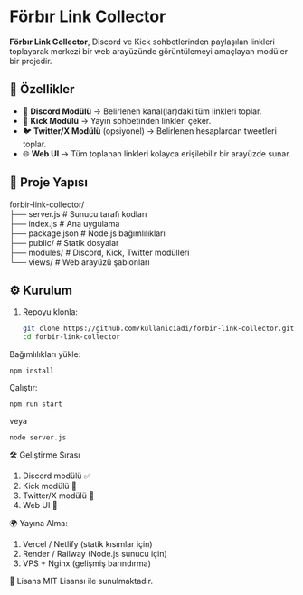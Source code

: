 # Förbır Link Collector

**Förbır Link Collector**, Discord ve Kick sohbetlerinden paylaşılan linkleri toplayarak merkezi bir web arayüzünde görüntülemeyi amaçlayan modüler bir projedir.  

## 🚀 Özellikler
- 📡 **Discord Modülü** → Belirlenen kanal(lar)daki tüm linkleri toplar.
- 🎥 **Kick Modülü** → Yayın sohbetinden linkleri çeker.
- 🐦 **Twitter/X Modülü** (opsiyonel) → Belirlenen hesaplardan tweetleri toplar.
- 🌐 **Web UI** → Tüm toplanan linkleri kolayca erişilebilir bir arayüzde sunar.

## 📂 Proje Yapısı
forbir-link-collector/<br>
├── server.js # Sunucu tarafı kodları<br>
├── index.js # Ana uygulama<br>
├── package.json # Node.js bağımlılıkları<br>
├── public/ # Statik dosyalar<br>
├── modules/ # Discord, Kick, Twitter modülleri<br>
└── views/ # Web arayüzü şablonları

## ⚙️ Kurulum
1. Repoyu klonla:
   ```bash
   git clone https://github.com/kullaniciadi/forbir-link-collector.git
   cd forbir-link-collector
Bağımlılıkları yükle:

```
npm install
```
Çalıştır:
```
npm run start
```
veya

```
node server.js
```
🛠️ Geliştirme Sırası
1. Discord modülü ✅
2. Kick modülü 🔄
3. Twitter/X modülü 🔄
4. Web UI 🔄

🌍 Yayına Alma:
1. Vercel / Netlify (statik kısımlar için)<br>
2. Render / Railway (Node.js sunucu için)<br>
3. VPS + Nginx (gelişmiş barındırma)<br>

📜 Lisans
MIT Lisansı ile sunulmaktadır.